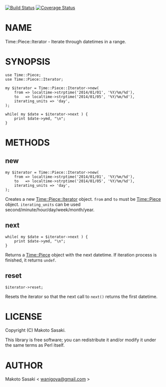 [![Build Status](https://travis-ci.org/waniji/Time-Piece-Iterator.svg?branch=master)](https://travis-ci.org/waniji/Time-Piece-Iterator) [![Coverage Status](https://img.shields.io/coveralls/waniji/Time-Piece-Iterator/master.svg)](https://coveralls.io/r/waniji/Time-Piece-Iterator?branch=master)
# NAME

Time::Piece::Iterator - Iterate through datetimes in a range.

# SYNOPSIS

    use Time::Piece;
    use Time::Piece::Iterator;

    my $iterator = Time::Piece::Iterator->new(
        from => localtime->strptime('2014/01/01', '%Y/%m/%d'),
        to   => localtime->strptime('2014/01/05', '%Y/%m/%d'),
        iterating_units => 'day',
    );

    while( my $date = $iterator->next ) {
        print $date->ymd, "\n";
    }

# METHODS

## new

    my $iterator = Time::Piece::Iterator->new(
        from => localtime->strptime('2014/01/01', '%Y/%m/%d'),
        to   => localtime->strptime('2014/01/05', '%Y/%m/%d'),
        iterating_units => 'day',
    );

Creates a new [Time::Piece::Iterator](https://metacpan.org/pod/Time::Piece::Iterator) object. `from` and `to` must be [Time::Piece](https://metacpan.org/pod/Time::Piece) object. `iterating_units` can be used second/minute/hour/day/week/month/year.

## next

    while( my $date = $iterator->next ) {
        print $date->ymd, "\n";
    }

Returns a [Time::Piece](https://metacpan.org/pod/Time::Piece) object with the next datetime. If iteration process is finished, it returns `undef`.

## reset

    $iterator->reset;

Resets the iterator so that the next call to `next()` returns the first datetime.

# LICENSE

Copyright (C) Makoto Sasaki.

This library is free software; you can redistribute it and/or modify
it under the same terms as Perl itself.

# AUTHOR

Makoto Sasaki < wanigoya@gmail.com >
